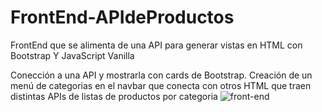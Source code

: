 # FrontEnd-APIdeProductos
FrontEnd que se alimenta de una API para generar vistas en HTML con Bootstrap Y JavaScript Vanilla

Conección a una API y mostrarla con cards de Bootstrap. Creación de un menú de categorias en el navbar que conecta con otros HTML que traen distintas APIs de listas de productos por categoria
![front-end](https://user-images.githubusercontent.com/89051125/188337812-884ad15e-a699-4071-a461-593060d8cc2a.png)
